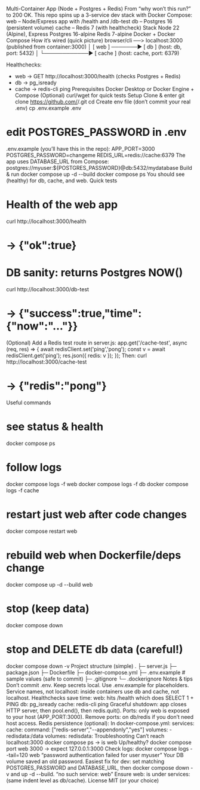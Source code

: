 Multi-Container App (Node + Postgres + Redis)
From “why won’t this run?” to 200 OK.
This repo spins up a 3-service dev stack with Docker Compose:
web – Node/Express app with /health and /db-test
db – Postgres 16 (persistent volume)
cache – Redis 7 (with healthcheck)
Stack
Node 22 (Alpine), Express
Postgres 16-alpine
Redis 7-alpine
Docker + Docker Compose
How it’s wired (quick picture)
browser/cli ──> localhost:3000  (published from container:3000)
                     │
                 [ web ]  ───────►  [ db ]    (host: db, port: 5432)
                   │
                   └────────────►  [ cache ]  (host: cache, port: 6379)

Healthchecks:
- web   → GET http://localhost:3000/health (checks Postgres + Redis)
- db    → pg_isready
- cache → redis-cli ping
Prerequisites
Docker Desktop or Docker Engine + Compose
(Optional) curl/wget for quick tests
Setup
Clone & enter
git clone https://github.com/<your-username>/<your-repo>.git
cd <your-repo>
Create env file (don’t commit your real .env)
cp .env.example .env
# edit POSTGRES_PASSWORD in .env
.env.example (you’ll have this in the repo):
APP_PORT=3000
POSTGRES_PASSWORD=changeme
REDIS_URL=redis://cache:6379
The app uses DATABASE_URL from Compose:
postgres://myuser:${POSTGRES_PASSWORD}@db:5432/mydatabase
Build & run
docker compose up -d --build
docker compose ps
You should see (healthy) for db, cache, and web.
Quick tests
# Health of the web app
curl http://localhost:3000/health
# → {"ok":true}

# DB sanity: returns Postgres NOW()
curl http://localhost:3000/db-test
# → {"success":true,"time":{"now":"..."}}
(Optional) Add a Redis test route in server.js:
app.get('/cache-test', async (req, res) => {
  await redisClient.set('ping','pong');
  const v = await redisClient.get('ping');
  res.json({ redis: v });
});
Then:
curl http://localhost:3000/cache-test
# → {"redis":"pong"}
Useful commands
# see status & health
docker compose ps

# follow logs
docker compose logs -f web
docker compose logs -f db
docker compose logs -f cache

# restart just web after code changes
docker compose restart web

# rebuild web when Dockerfile/deps change
docker compose up -d --build web

# stop (keep data)
docker compose down

# stop and DELETE db data (careful!)
docker compose down -v
Project structure (simple)
.
├─ server.js
├─ package.json
├─ Dockerfile
├─ docker-compose.yml
├─ .env.example          # sample values (safe to commit)
├─ .gitignore
└─ .dockerignore
Notes & tips
Don’t commit .env. Keep secrets local. Use .env.example for placeholders.
Service names, not localhost: inside containers use db and cache, not localhost.
Healthchecks save time:
web: hits /health which does SELECT 1 + PING
db: pg_isready
cache: redis-cli ping
Graceful shutdown: app closes HTTP server, then pool.end(), then redis.quit().
Ports: only web is exposed to your host (APP_PORT:3000).
Remove ports: on db/redis if you don’t need host access.
Redis persistence (optional):
In docker-compose.yml:
services:
  cache:
    command: ["redis-server","--appendonly","yes"]
    volumes:
      - redisdata:/data
volumes:
  redisdata:
Troubleshooting
Can’t reach localhost:3000
docker compose ps → is web Up/healthy?
docker compose port web 3000 → expect 127.0.0.1:3000
Check logs: docker compose logs --tail=120 web
“password authentication failed for user myuser”
Your DB volume saved an old password. Easiest fix for dev:
set matching POSTGRES_PASSWORD and DATABASE_URL, then docker compose down -v and up -d --build.
“no such service: web”
Ensure web: is under services: (same indent level as db/cache).
License
MIT (or your choice)

